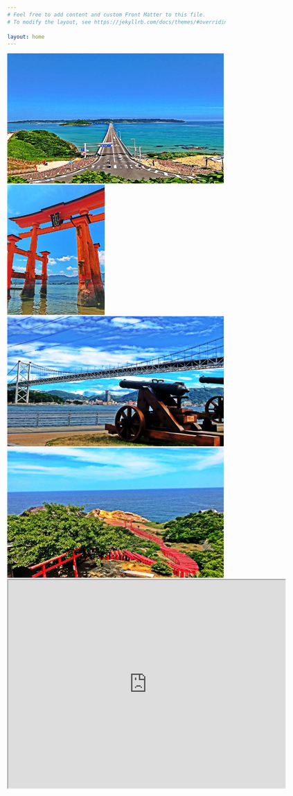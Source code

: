 ```yaml
---
# Feel free to add content and custom Front Matter to this file.
# To modify the layout, see https://jekyllrb.com/docs/themes/#overriding-theme-defaults

layout: home
---
```


<link rel="stylesheet" href="https://cdn.jsdelivr.net/bxslider/4.2.12/jquery.bxslider.css">
<script src="https://ajax.googleapis.com/ajax/libs/jquery/3.1.1/jquery.min.js"></script>
<script src="https://cdn.jsdelivr.net/bxslider/4.2.12/jquery.bxslider.min.js"></script>

<script type="text/javascript">
        $(document).ready(function(){
            $('.slider').bxSlider({
                auto: true,
                pause: 5000,
            });
        });
</script>

<div class="slider">
<img src="8D0BE253-069E-48F3-B903-DE002E58BF93-min.jpeg" width="500" height="300" alt="">
<img src="94330D2F-2703-47D2-BA21-89AE2FFF84D5-min.jpeg" height="300" alt="">
<img src="A54B0539-92DD-4828-A5D3-2D3123BD897B-min.jpeg" width="500" height="300" alt="">
<img src="CD2C95F7-AF6B-4474-9980-AAA17B422D3E-min.jpeg" width="500" height="300" alt="">
</div>

<iframe src="https://www.google.com/maps/d/u/0/embed?mid=1rMVt1bc2Xd8mjDe3hJpEtVabljleHwMF" width="640" height="480"></iframe>
